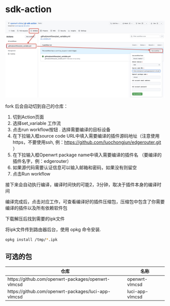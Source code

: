 # sdk-action

![操作截图](./action.jpg)

fork 后会自动切到自己的仓库：
   1. 切到Action页面
   2. 选择set_variable 工作流
   3. 点击run workflow按钮   . 选择需要编译的目标设备
   4. 在下拉输入框source code URL中填入需要编译的插件源码地址（注意使用https，不要使用ssh, 例：https://github.com/luochongjun/edgerouter.git ）
   5. 在下拉输入框Openwrt package name中填入需要编译的插件名 （要编译的插件名字，例：edgerouter）
   6. 如果源代码需要认证信息可以输入邮箱和密码，如果没有则留空
   7. 点击Run workflow

接下来会自动执行编译，编译时间快的可能2，3分钟，取决于插件本身的编译时间

编译完成后，点击对应工作，可查看编译好的插件压缩包，压缩包中包含了你需要编译的插件以及所有依赖软件包

下载解压后找到需要的ipk文件

将ipk文件传到路由器后台，使用 opkg 命令安装.

```bash
opkg install /tmp/*.ipk
```

## 可选的包

<table>
   <thead>
      <tr>
         <th>仓库</th>
         <th>名称</th>
      </tr>
   </thead>
   <tbody>
      <tr>
         <td>https://github.com/openwrt-packages/openwrt-vlmcsd</td>
         <td>openwrt-vlmcsd</td>
      </tr>
      <tr>
         <td>https://github.com/openwrt-packages/luci-app-vlmcsd</td>
         <td>luci-app-vlmcsd</td>
      </tr>
   </tbody>
</table>
